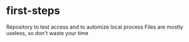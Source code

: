 # first-steps
Repository to test access and to automize local process
Files are mostly useless, so don't waste your time
